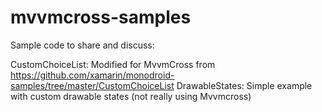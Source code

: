 mvvmcross-samples
=================
Sample code to share and discuss:

CustomChoiceList: Modified for MvvmCross from https://github.com/xamarin/monodroid-samples/tree/master/CustomChoiceList
DrawableStates: Simple example with custom drawable states (not really using Mvvmcross)
